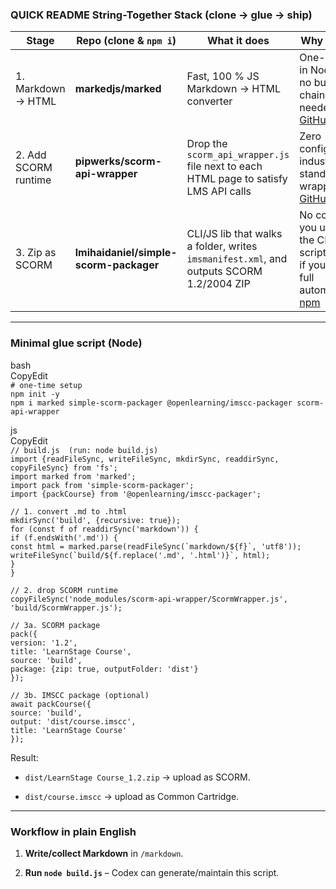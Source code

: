 ### QUICK README **String-Together Stack (clone → glue → ship)**

| Stage | Repo (clone & `npm i`) | What it does | Why it fits |
| ----- | ----- | ----- | ----- |
| 1\. Markdown → HTML | **markedjs/marked** | Fast, 100 % JS Markdown → HTML converter | One-liner in Node, no build chain needed [GitHub](https://github.com/markedjs/marked?utm_source=chatgpt.com) |
| 2\. Add SCORM runtime | **pipwerks/scorm-api-wrapper** | Drop the `scorm_api_wrapper.js` file next to each HTML page to satisfy LMS API calls | Zero config, industry-standard wrapper [GitHub](https://github.com/pipwerks/scorm-api-wrapper?utm_source=chatgpt.com) |
| 3\. Zip as SCORM | **lmihaidaniel/simple-scorm-packager** | CLI/JS lib that walks a folder, writes `imsmanifest.xml`, and outputs SCORM 1.2/2004 ZIP | No code if you use the CLI; scriptable if you want full automation [npm](https://www.npmjs.com/package/simple-scorm-packager?utm_source=chatgpt.com) |

---

### **Minimal glue script (Node)**

bash  
CopyEdit  
`# one-time setup`  
`npm init -y`  
`npm i marked simple-scorm-packager @openlearning/imscc-packager scorm-api-wrapper`

js  
CopyEdit  
`// build.js  (run: node build.js)`  
`import {readFileSync, writeFileSync, mkdirSync, readdirSync, copyFileSync} from 'fs';`  
`import marked from 'marked';`  
`import pack from 'simple-scorm-packager';`  
`import {packCourse} from '@openlearning/imscc-packager';`

`// 1. convert .md to .html`  
`mkdirSync('build', {recursive: true});`  
`for (const f of readdirSync('markdown')) {`  
  `if (f.endsWith('.md')) {`  
    ``const html = marked.parse(readFileSync(`markdown/${f}`, 'utf8'));``  
    ``writeFileSync(`build/${f.replace('.md', '.html')}`, html);``  
  `}`  
`}`

`// 2. drop SCORM runtime`  
`copyFileSync('node_modules/scorm-api-wrapper/ScormWrapper.js', 'build/ScormWrapper.js');`

`// 3a. SCORM package`  
`pack({`  
  `version: '1.2',`  
  `title: 'LearnStage Course',`  
  `source: 'build',`  
  `package: {zip: true, outputFolder: 'dist'}`  
`});`

`// 3b. IMSCC package (optional)`  
`await packCourse({`  
  `source: 'build',`  
  `output: 'dist/course.imscc',`  
  `title: 'LearnStage Course'`  
`});`

Result:

* `dist/LearnStage Course_1.2.zip` → upload as SCORM.

* `dist/course.imscc` → upload as Common Cartridge.

---

### **Workflow in plain English**

1. **Write/collect Markdown** in `/markdown`.

2. **Run `node build.js`** – Codex can generate/maintain this script.


